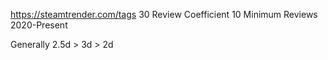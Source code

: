 https://steamtrender.com/tags
30 Review Coefficient
10 Minimum Reviews
2020-Present

Generally 2.5d > 3d > 2d


